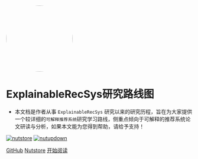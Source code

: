 <img width="180px" style="border-radius: 50%" bor src="https://fengshaoying.oss-cn-shanghai.aliyuncs.com/images/ExplainableRecSys_roadmap-logo.jpg?x-oss-process=style/picstyle">

# ExplainableRecSys研究路线图

- 本文档是作者从事 ```ExplainableRecSys``` 研究以来的研究历程，旨在为大家提供一个较详细的```可解释推荐系统```研究学习路线，侧重点倾向于可解释的推荐系统论文研读与分析，如果本文能为您得到帮助，请给予支持！

[![nutstore](https://badgen.net/github/stars/Q-Angelo/Nodejs-Roadmap?icon=github&color=4ab8a1)](https://www.jianguoyun.com/d/login) [![nutupdown](https://badgen.net/github/forks/Q-Angelo/Nodejs-Roadmap?icon=github&color=4ab8a1)](https://www.jianguoyun.com/p/De1ugIUQ4JD-CRi6yLQE)

[GitHub](<https://github.com/feng-shaoying/exprecsys>)
[Nutstore](https://www.jianguoyun.com/p/De1ugIUQ4JD-CRi6yLQE)
[开始阅读](README.md)
